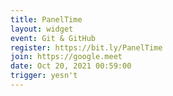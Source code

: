 ```yaml
---
title: PanelTime
layout: widget
event: Git & GitHub
register: https://bit.ly/PanelTime
join: https://google.meet
date: Oct 20, 2021 00:59:00
trigger: yesn't
---
```

